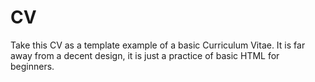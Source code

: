 # CV
Take this CV as a template example of a basic Curriculum Vitae. 
It is far away from a decent design, it is just a practice of basic HTML for beginners. 
